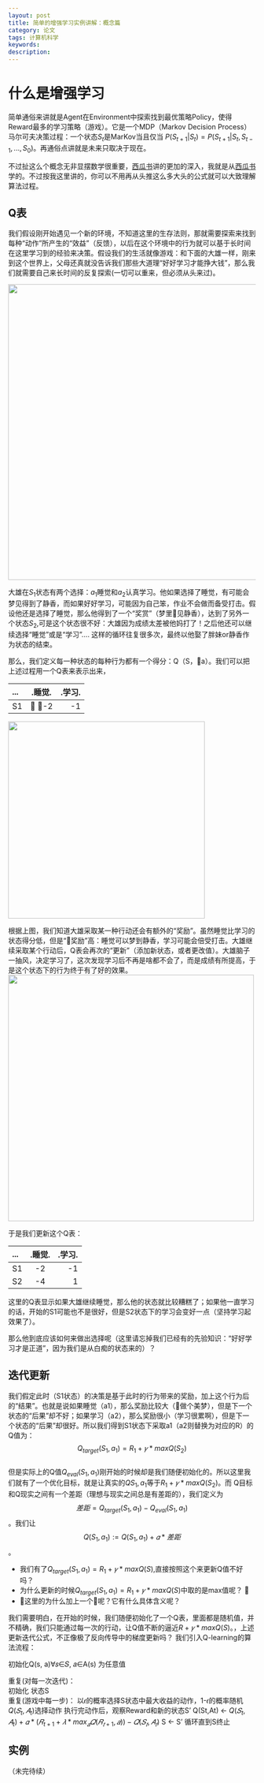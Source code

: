 ```yaml
---
layout: post
title: 简单的增强学习实例讲解：概念篇
category: 论文
tags: 计算机科学
keywords: 
description: 
---
```



# 什么是增强学习      
简单通俗来讲就是Agent在Environment中探索找到最优策略Policy，使得Reward最多的学习策略（游戏）。它是一个MDP（Markov Decision Process）马尔可夫决策过程：一个状态$S_{t}$是MarKov当且仅当
$P(S_{t+1}|S_{t})=P(S_{t+1}|S_{t},S_{t-1},...,S_{0})$。再通俗点讲就是未来只取决于现在。         

不过扯这么个概念无非显摆数学很重要，[西瓜书](https://book.douban.com/subject/26708119/)讲的更加的深入，我就是从[西瓜书](https://book.douban.com/subject/26708119/)学的。不过按我这里讲的，你可以不用再从头推这么多大头的公式就可以大致理解算法过程。      
## Q表
我们假设刚开始遇见一个新的环境，不知道这里的生存法则，那就需要探索来找到每种“动作”所产生的“效益”（反馈），以后在这个环境中的行为就可以基于长时间在这里学习到的经验来决策。假设我们的生活就像游戏：和下面的大雄一样，刚来到这个世界上，父母还真就没告诉我们那些大道理“好好学习才能挣大钱”，那么我们就需要自己来长时间的反复探索(一切可以重来，但必须从头来过)。     

<img src="https://raw.githubusercontent.com/anxingle/anxingle.github.io/master/public/img/ML/RL_1.png" width="600">             

大雄在$S_{1}$状态有两个选择：$a_{1}$睡觉和$a_{2}$认真学习。他如果选择了睡觉，有可能会梦见得到了静香，而如果好好学习，可能因为自己笨，作业不会做而备受打击。假设他还是选择了睡觉，那么他得到了一个“奖赏”（梦里见静香），达到了另外一个状态$S_{2}$,可是这个状态很不好：大雄因为成绩太差被他妈打了！之后他还可以继续选择“睡觉”或是“学习”.... 这样的循环往复很多次，最终以他娶了胖妹or静香作为状态的结束。                     

那么，我们定义每一种状态的每种行为都有一个得分：Q（S，a）。我们可以把上述过程用一个Q表来表示出来，         

|...|.睡觉.|.学习.|
| :--- | :----: | ----: |
| S1 | -2 | -1 |
          

<img src="https://raw.githubusercontent.com/anxingle/anxingle.github.io/master/public/img/ML/RL_2.png" width="400">               

根据上图，我们知道大雄采取某一种行动还会有额外的“奖励”。虽然睡觉比学习的状态得分低，但是“奖励”高：睡觉可以梦到静香，学习可能会倍受打击。大雄继续采取某个行动后，Q表会再次的“更新”（添加新状态，或者更改值）。大雄脑子一抽风，决定学习了，这次发现学习后不再是啥都不会了，而是成绩有所提高，于是这个状态下的行为终于有了好的效果。           
<img src="https://raw.githubusercontent.com/anxingle/anxingle.github.io/master/public/img/ML/RL_3.png" width="500">         


于是我们更新这个Q表：                       


|...|.睡觉.|.学习.|
| :--- | :----: | ----: |
| S1 | -2 | -1 |
| S2 | -4 | 1 |

这里的Q表显示如果大雄继续睡觉，那么他的状态就比较糟糕了；如果他一直学习的话，开始的S1可能也不是很好，但是S2状态下的学习会变好一点（坚持学习起效果了）。      

那么他到底应该如何来做出选择呢（这里请忘掉我们已经有的先验知识：“好好学习才是正道”，因为我们是从白痴的状态来的）？             

## 迭代更新

我们假定此时（S1状态）的决策是基于此时的行为带来的奖励，加上这个行为后的“结果”。也就是说如果睡觉（a1），那么奖励比较大（做个美梦），但是下一个状态的“后果”却不好；如果学习（a2），那么奖励很小（学习很累啊），但是下一个状态的“后果”却很好。所以我们得到S1状态下采取a1（a2则替换为对应的R）的Q值为：$$Q_{target}(S_{1},a_{1})=R_{1} + 𝛾*maxQ(S_{2})$$   
但是实际上的Q值$Q_{eval}(S_{1},a_{1})$刚开始的时候却是我们随便初始化的。所以这里我们就有了一个优化目标，就是让真实的$Q{S_{1},a_{1}}$等于$R_{1} + 𝛾*maxQ(S_{2})$。而
Q目标和Q现实之间有一个差距（理想与现实之间总是有差距的），我们定义为$$差距=Q_{target}(S_{1},a_{1})-Q_{eval}(S_{1},a_{1})$$。我们让$$Q(S_{1},a_{1}) := Q(S_{1},a_{1}) + 𝛼*差距$$。    
   
+ 我们有了$Q_{target}(S_{1},a_{1})=R_{1} + 𝛾*maxQ(S)$,直接按照这个来更新Q值不好吗？          
+ 为什么更新的时候$Q_{target}(S_{1},a_{1})=R_{1} + 𝛾*maxQ(S)$中取的是max值呢？      
+ 这里的为什么加上一个𝛼呢？它有什么具体含义呢？     

我们需要明白，在开始的时候，我们随便初始化了一个Q表，里面都是随机值，并不精确，我们只能通过每一次的行动，让Q值不断的逼近$R + 𝛾*maxQ(S)$。，上述更新迭代公式，不正像极了反向传导中的梯度更新吗？
我们引入Q-learning的算法流程：         

初始化Q(s, a)∀𝑠∈𝑆, 𝑎∈A(s) 为任意值       

重复(对每一次迭代)：       
    初始化 状态S      
    重复(游戏中每一步)：
        以𝜖的概率选择S状态中最大收益的动作，1-𝜖的概率随机$Q(𝑆_{t},𝐴_{t})$选择动作
        执行完动作后，观察Reward和新的状态S’
        Q(St,At) ← $Q(𝑆_{t},𝐴_{t}) + 𝛼*(𝑅_{t+1}+𝜆*max_{𝑎}𝑄(𝑅_{𝑡+1},𝑎))−𝑄(𝑆_{𝑡},𝐴_{𝑡})$
        S  ← S’
    循环直到S终止       

## 实例

（未完待续）


